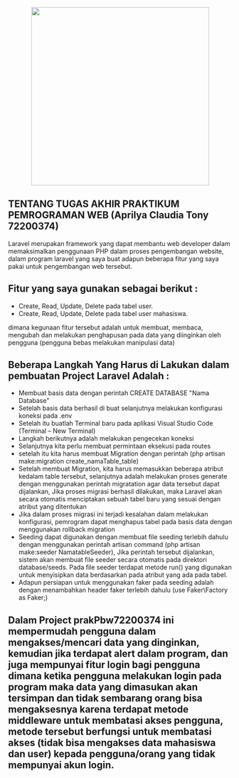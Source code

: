 <p align="center"><a href="https://laravel.com" target="_blank"><img src="https://raw.githubusercontent.com/laravel/art/master/logo-lockup/5%20SVG/2%20CMYK/1%20Full%20Color/laravel-logolockup-cmyk-red.svg" width="400"></a></p>

</p>

## TENTANG TUGAS AKHIR PRAKTIKUM PEMROGRAMAN WEB (Aprilya Claudia Tony 72200374)

Laravel merupakan framework yang dapat membantu web developer dalam memaksimalkan penggunaan PHP dalam proses pengembangan website, dalam program laravel yang saya buat adapun beberapa fitur yang saya pakai untuk pengembangan web tersebut.

## Fitur yang saya gunakan sebagai berikut :
- Create, Read, Update, Delete pada tabel user.
- Create, Read, Update, Delete pada tabel user mahasiswa.


dimana kegunaan fitur tersebut adalah untuk membuat, membaca, mengubah dan melakukan penghapusan pada data yang diinginkan oleh pengguna (pengguna bebas melakukan manipulasi data)

## Beberapa Langkah Yang Harus di Lakukan dalam pembuatan Project Laravel Adalah  :
- Membuat basis data dengan perintah CREATE DATABASE "Nama Database"
- Setelah basis data berhasil di buat selanjutnya melakukan konfigurasi koneksi pada .env
- Setelah itu buatlah Terminal baru pada aplikasi Visual Studio Code (Terminal – New Terminal)
- Langkah berikutnya adalah melakukan pengecekan koneksi
- Selanjutnya kita perlu membuat permintaan eksekusi pada routes 
- setelah itu kita harus membuat Migration dengan perintah (php artisan make:migration create_namaTable_table)
- Setelah membuat Migration, kita harus memasukkan beberapa atribut kedalam table tersebut, selanjutnya adalah melakukan proses generate dengan menggunakan perintah migratation agar data tersebut dapat dijalankan, Jika proses migrasi berhasil dilakukan, maka Laravel akan secara otomatis menciptakan sebuah tabel baru yang sesuai dengan atribut yang ditentukan
- Jika dalam proses migrasi ini terjadi kesalahan dalam melakukan konfigurasi, pemrogram dapat menghapus tabel pada basis data dengan menggunakan rollback migration 
- Seeding dapat digunakan dengan membuat file seeding terlebih dahulu dengan menggunakan perintah artisan command (php artisan make:seeder NamatableSeeder), 
Jika perintah tersebut dijalankan, sistem akan membuat file seeder secara otomatis pada direktori database/seeds. Pada file seeder terdapat metode run() yang digunakan untuk menyisipkan data berdasarkan pada atribut yang ada pada tabel.
- Adapun persiapan untuk menggunakan faker pada seeding adalah dengan menambahkan header faker terlebih dahulu  (use Faker\Factory as Faker;)

## Dalam Project prakPbw72200374 ini mempermudah pengguna dalam mengakses/mencari data yang dinginkan, kemudian jika terdapat alert dalam program, dan juga mempunyai fitur login bagi pengguna dimana ketika pengguna melakukan login pada program maka data yang dimasukan akan tersimpan dan tidak sembarang orang bisa mengaksesnya karena terdapat metode middleware untuk membatasi akses pengguna, metode tersebut berfungsi untuk membatasi akses (tidak bisa mengakses data mahasiswa dan user) kepada pengguna/orang yang tidak mempunyai akun login.
